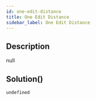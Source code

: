 ```yaml
---
id: one-edit-distance
title: One Edit Distance
sidebar_label: One Edit Distance
---
```

## Description
<div class="description">
null
</div>

## Solution()
```
undefined
```